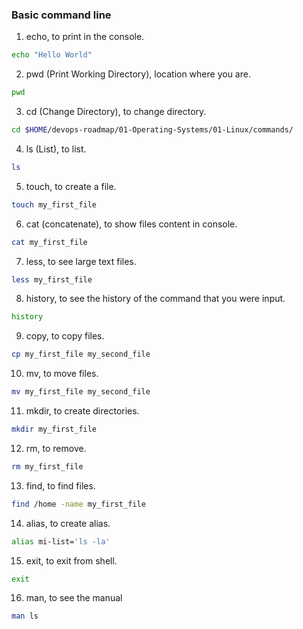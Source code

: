 ### Basic command line

1. echo, to print in the console.

```sh
echo "Hello World"
```

2. pwd (Print Working Directory), location where you are.

```sh
pwd
```

3. cd (Change Directory), to change directory.

```sh
cd $HOME/devops-roadmap/01-Operating-Systems/01-Linux/commands/
```

4. ls (List), to list.

```sh
ls
```

5. touch, to create a file.

```sh
touch my_first_file
```

6. cat (concatenate), to show files content in console.

```sh
cat my_first_file
```

7. less, to see large text files.

```sh
less my_first_file
```

8. history, to see the history of the command that you were input.

```sh
history
```

9. copy, to copy files.
```sh
cp my_first_file my_second_file
```

10. mv, to move files.
```sh
mv my_first_file my_second_file
```

11. mkdir, to create directories.
```sh
mkdir my_first_file
```

12. rm, to remove.
```sh
rm my_first_file
```

13. find, to find files.
```sh
find /home -name my_first_file
```

14. alias, to create alias.
```sh
alias mi-list='ls -la'
```

15. exit, to exit from shell.
```sh
exit
```

16. man, to see the manual
```sh
man ls
```